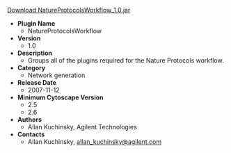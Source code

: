 <a href="NatureProtocolsWorkflow_1.0.jar">Download NatureProtocolsWorkflow_1.0.jar</a>

* __Plugin Name__
  * NatureProtocolsWorkflow
* __Version__
  * 1.0
* __Description__
  * Groups all of the plugins required for the Nature Protocols workflow.
* __Category__
  * Network generation
* __Release Date__
  * 2007-11-12
* __Minimum Cytoscape Version__
  * 2.5
  * 2.6
* __Authors__
  * Allan Kuchinsky, Agilent Technologies
* __Contacts__
  * Allan Kuchinsky, allan_kuchinsky@agilent.com
